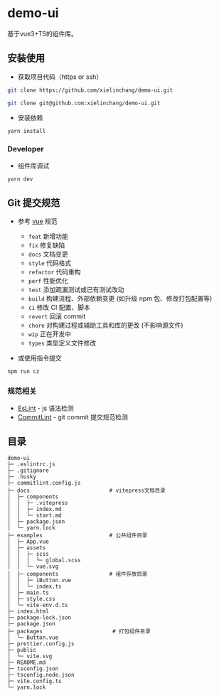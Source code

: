 # demo-ui

基于vue3+TS的组件库。

## 安装使用

- 获取项目代码（https or ssh）

```bash
git clone https://github.com/xielinchang/demo-ui.git

git clone git@github.com:xielinchang/demo-ui.git
```


- 安装依赖

```bash
yarn install
```

### Developer

- 组件库调试

```bash
yarn dev
```

## Git 提交规范

- 参考 [vue](https://github.com/vuejs/vue/blob/dev/.github/COMMIT_CONVENTION.md) 规范

  - `feat` 新增功能
  - `fix` 修复缺陷
  - `docs` 文档变更
  - `style` 代码格式
  - `refactor` 代码重构
  - `perf` 性能优化
  - `test` 添加疏漏测试或已有测试改动
  - `build` 构建流程、外部依赖变更 (如升级 npm 包、修改打包配置等)
  - `ci` 修改 CI 配置、脚本
  - `revert` 回滚 commit
  - `chore` 对构建过程或辅助工具和库的更改 (不影响源文件)
  - `wip` 正在开发中
  - `types` 类型定义文件修改

- 或使用指令提交

```bash
npm run cz
```

### 规范相关

- [EsLint](https://eslint.org/) - js 语法检测
- [CommitLint](https://commitlint.js.org/#/) - git commit 提交规范检测


## 目录

```
demo-ui
├─ .eslintrc.js
├─ .gitignore
├─ .husky
├─ commitlint.config.js
├─ docs                         # vitepress文档目录
│  ├─ components
│  │  ├─ .vitepress
│  │  ├─ index.md
│  │  └─ start.md
│  ├─ package.json
│  └─ yarn.lock
├─ examples                     # 公共组件目录
│  ├─ App.vue
│  ├─ assets
│  │  ├─ scss
│  │  │  └─ global.scss
│  │  └─ vue.svg
│  ├─ components                # 组件存放目录
│  │  ├─ iButton.vue
│  │  └─ index.ts
│  ├─ main.ts
│  ├─ style.css
│  └─ vite-env.d.ts
├─ index.html
├─ package-lock.json
├─ package.json
├─ packages                      # 打包组件目录
│  └─ Button.vue
├─ prettier.config.js
├─ public
│  └─ vite.svg
├─ README.md
├─ tsconfig.json
├─ tsconfig.node.json
├─ vite.config.ts
└─ yarn.lock

```

